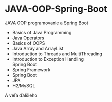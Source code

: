 # JAVA-OOP-Spring-Boot

JAVA OOP programovanie a Spring Boot <br>
- Basics of Java Programming<br>
- Java Operators<br>
- Basics of OOPS<br>
- Java Array and ArrayList<br>
- Introduction to Threads and MultiThreading <br>
- Introduction to Exception Handling <br>
Spring Boot <br>
- Spring Framework<br>
- Spring Boot<br>
- JPA<br>
- H2/MySQL<br>

A veľa ďalšieho<br>
